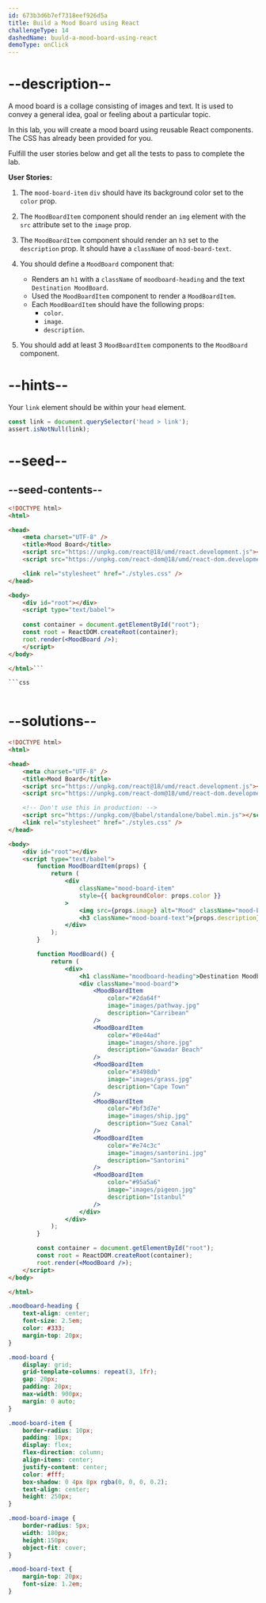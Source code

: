```yaml
---
id: 673b3d6b7ef7318eef926d5a
title: Build a Mood Board using React
challengeType: 14
dashedName: buuld-a-mood-board-using-react
demoType: onClick
---
```


# --description--

A mood board is a collage consisting of images and text. It is used to convey a general idea, goal or feeling about a particular topic.

In this lab, you will create a mood board using reusable React components. The CSS has already been provided for you.

Fulfill the user stories below and get all the tests to pass to complete the lab.

**User Stories:**

1. The `mood-board-item` `div` should have its background color set to the `color` prop.
2. The `MoodBoardItem` component should render an `img` element with the `src` attribute set to the `image` prop.
3. The `MoodBoardItem` component should render an `h3` set to the `description` prop. It should have a `className` of `mood-board-text`.
4. You should define a `MoodBoard` component that:
   
   - Renders an `h1` with a `className` of `moodboard-heading` and the text `Destination MoodBoard`.
   - Used the `MoodBoardItem` component to render a `MoodBoardItem`. 
   - Each `MoodBoardItem` should have the following props:
     - `color`.
     - `image`.
     - `description`.

5. You should add at least 3 `MoodBoardItem` components to the `MoodBoard` component.

# --hints--

Your `link` element should be within your `head` element.

```js
const link = document.querySelector('head > link');
assert.isNotNull(link);
```

# --seed--

## --seed-contents--

```html
<!DOCTYPE html>
<html>

<head>
    <meta charset="UTF-8" />
    <title>Mood Board</title>
    <script src="https://unpkg.com/react@18/umd/react.development.js"></script>
    <script src="https://unpkg.com/react-dom@18/umd/react-dom.development.js"></script>

    <link rel="stylesheet" href="./styles.css" />
</head>

<body>
    <div id="root"></div>
    <script type="text/babel">
       
    const container = document.getElementById("root");
    const root = ReactDOM.createRoot(container);
    root.render(<MoodBoard />);
    </script>
</body>

</html>```

```css

```

```js

```

# --solutions--

```html
<!DOCTYPE html>
<html>

<head>
    <meta charset="UTF-8" />
    <title>Mood Board</title>
    <script src="https://unpkg.com/react@18/umd/react.development.js"></script>
    <script src="https://unpkg.com/react-dom@18/umd/react-dom.development.js"></script>

    <!-- Don't use this in production: -->
    <script src="https://unpkg.com/@babel/standalone/babel.min.js"></script>
    <link rel="stylesheet" href="./styles.css" />
</head>

<body>
    <div id="root"></div>
    <script type="text/babel">
        function MoodBoardItem(props) {
            return (
                <div
                    className="mood-board-item"
                    style={{ backgroundColor: props.color }}
                >
                    <img src={props.image} alt="Mood" className="mood-board-image" />
                    <h3 className="mood-board-text">{props.description}</h3>
                </div>
            );
        }

        function MoodBoard() {
            return (
                <div>
                    <h1 className="moodboard-heading">Destination Moodboard</h1>
                    <div className="mood-board">
                        <MoodBoardItem
                            color="#2da64f"
                            image="images/pathway.jpg"
                            description="Carribean"
                        />
                        <MoodBoardItem
                            color="#8e44ad"
                            image="images/shore.jpg"
                            description="Gawadar Beach"
                        />
                        <MoodBoardItem
                            color="#3498db"
                            image="images/grass.jpg"
                            description="Cape Town"
                        />
                        <MoodBoardItem
                            color="#bf3d7e"
                            image="images/ship.jpg"
                            description="Suez Canal"
                        />
                        <MoodBoardItem
                            color="#e74c3c"
                            image="images/santorini.jpg"
                            description="Santorini"
                        />
                        <MoodBoardItem
                            color="#95a5a6"
                            image="images/pigeon.jpg"
                            description="Istanbul"
                        />
                    </div>
                </div>
            );
        }

        const container = document.getElementById("root");
        const root = ReactDOM.createRoot(container);
        root.render(<MoodBoard />);
    </script>
</body>

</html>
```

```css
.moodboard-heading {
    text-align: center;
    font-size: 2.5em;
    color: #333;
    margin-top: 20px;
}

.mood-board {
    display: grid;
    grid-template-columns: repeat(3, 1fr);
    gap: 20px;
    padding: 20px;
    max-width: 900px;
    margin: 0 auto;
}

.mood-board-item {
    border-radius: 10px;
    padding: 10px;
    display: flex;
    flex-direction: column;
    align-items: center;
    justify-content: center;
    color: #fff;
    box-shadow: 0 4px 8px rgba(0, 0, 0, 0.2);
    text-align: center;
    height: 250px;
}

.mood-board-image {
    border-radius: 5px;
    width: 180px;
    height:150px;
    object-fit: cover;
}

.mood-board-text {
    margin-top: 20px;
    font-size: 1.2em;
}
```
